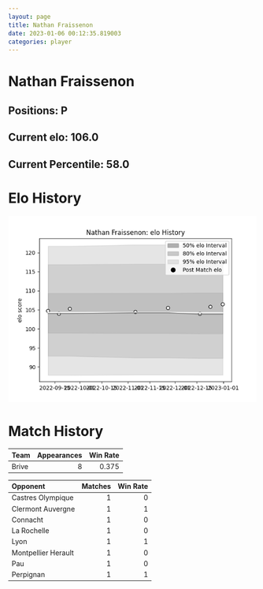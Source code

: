 ```yaml
---  
layout: page  
title: Nathan Fraissenon  
date: 2023-01-06 00:12:35.819003  
categories: player  
---
```

# Nathan Fraissenon

## Positions: P

## Current elo: 106.0

## Current Percentile: 58.0

# Elo History


![elo history](history_NathanFraissenon.png)
# Match History


| Team   |   Appearances |   Win Rate |
|:-------|--------------:|-----------:|
| Brive  |             8 |      0.375 |

| Opponent            |   Matches |   Win Rate |
|:--------------------|----------:|-----------:|
| Castres Olympique   |         1 |          0 |
| Clermont Auvergne   |         1 |          1 |
| Connacht            |         1 |          0 |
| La Rochelle         |         1 |          0 |
| Lyon                |         1 |          1 |
| Montpellier Herault |         1 |          0 |
| Pau                 |         1 |          0 |
| Perpignan           |         1 |          1 |